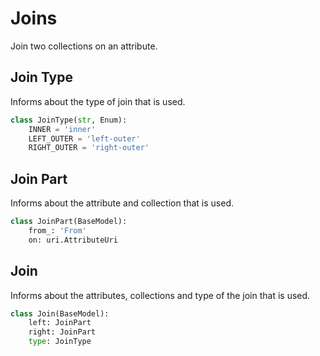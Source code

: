 # Joins

Join two collections on an attribute.

## Join Type

Informs about the type of join that is used.

```python
class JoinType(str, Enum):
    INNER = 'inner'
    LEFT_OUTER = 'left-outer'
    RIGHT_OUTER = 'right-outer'
```

## Join Part

Informs about the attribute and collection that is used.

```python
class JoinPart(BaseModel):
    from_: 'From'
    on: uri.AttributeUri
```

## Join

Informs about the attributes, collections and type of the join that is used.

```python
class Join(BaseModel):
    left: JoinPart
    right: JoinPart
    type: JoinType
```
